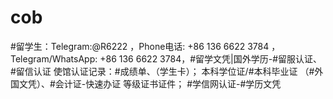 # cob
#留学生：Telegram:@R6222   ，Phone电话: +86 136 6622 3784   ，Telegram/WhatsApp: +86 136 6622 3784，#留学文凭|国外学历-#留服认证、#留信认证 使馆认证记录：#成绩单、（学生卡）；  本科学位证/#本科毕业证 （#外国文凭）、#会计证-快速办证 等级证书证件；  #学信网认证-#学历文凭
